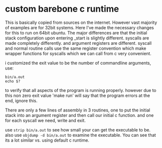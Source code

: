 custom barebone c runtime
=========================

This is basically copied from sources on the internet. However vast majority of examples
are for 32bit systems. Here I've made the necessary changes for this to run on 64bit ubuntu.
The major differences are that the initial stack configuration upon entering _start
is slightly different. syscalls are made completely differently. and argument registers
are different. syscall and normal routine calls use the same register convention which
make wrapper functions for syscalls which we can call from c very convenient.

i customized the exit value to be the number of commandline arguments, use:
```
bin/a.out
echo $?
```
to verify that all aspects of the program is running properly. however due to this
non zero exit value 'make run' will say that the program errors at the end, ignore this.

There are only a few lines of assembly in 3 routines, one to put the initial stack into an argument
register and then call our initial c function. and one for each syscall we need, write and exit.

use `strip bin/a.out` to see how small your can get the executable to be. also use `objdump -d bin/a.out`
to examine the executable. You can see that its a lot similar vs. using default c runtime.
